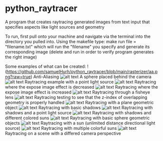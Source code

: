 # python_raytracer
A program that creates raytracing generated images from text input that specifies aspects like light sources and geometry

To run, first pull onto your machine and navigate via the terminal into the directory you pulled into.
Using the makefile type:
make run file = "filename.txt"
which will run the "filename" you specify and generate its corresponding image (delete and run in order to verify program generates the right image)

Some examples of what can be created:
!(https://github.com/samuelHurh/python_raytracer/blob/main/rasterizer/aa.png?raw=true)
Anti-Aliasing
![alt text](https://github.com/samuelHurh/python_raytracer/blob/main/rasterizer/behind.png?raw=true)
A sphere placed behind the camera
![alt text](https://github.com/samuelHurh/python_raytracer/blob/main/rasterizer/bulb.png?raw=true)
Raytracing example with a point light source
![alt text](https://github.com/samuelHurh/python_raytracer/blob/main/rasterizer/expose1.png?raw=true)
Raytracing where the expose image effect is decreased
![alt text](https://github.com/samuelHurh/python_raytracer/blob/main/rasterizer/expose2.png?raw=true)
Raytracing where the expose image effect is increased
![alt text](https://github.com/samuelHurh/python_raytracer/blob/main/rasterizer/fisheye.png?raw=true)
Raytracing through a fisheye lens
![alt text](https://github.com/samuelHurh/python_raytracer/blob/main/rasterizer/overlap.png?raw=true)
Raytracing testing to see that the z-index of overlapping geometry is properly handled
![alt text](https://github.com/samuelHurh/python_raytracer/blob/main/rasterizer/plane.png?raw=true)
Raytracing with a plane geometric object
![alt text](https://github.com/samuelHurh/python_raytracer/blob/main/rasterizer/shadow-basic.png?raw=true)
Raytracing with basic shadows
![alt text](https://github.com/samuelHurh/python_raytracer/blob/main/rasterizer/shadow-bulb.png?raw=true)
Raytracing with shadows and a point light source
![alt text](https://github.com/samuelHurh/python_raytracer/blob/main/rasterizer/shadow-suns.png?raw=true)
Raytracing with shadows and different colored suns
![alt text](https://github.com/samuelHurh/python_raytracer/blob/main/rasterizer/sphere.png?raw=true)
Raytracing with basic sphere geometric objects
![alt text](https://github.com/samuelHurh/python_raytracer/blob/main/rasterizer/sun.png?raw=true)
Raytracing with a sun (unlimited distance directional light source)
![alt text](https://github.com/samuelHurh/python_raytracer/blob/main/rasterizer/suns.png?raw=true)
Raytracing with multiple colorful suns
![alt text](https://github.com/samuelHurh/python_raytracer/blob/main/rasterizer/view.png?raw=true)
Raytracing on a scene with a differed camera perspective



